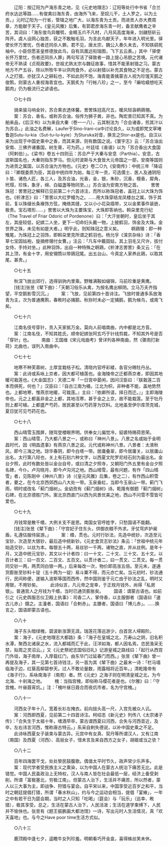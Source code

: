 <!-- { "loadSidebar": true } -->
　　辽阳：按辽阳为产海东青之地，见《元史地理志》：辽阳等处行中书省「合兰府水达达等路……有俊禽曰海东青，由海外飞来，至奴儿干，土人罗之，以为土贡。」元时辽阳为一行省，管辖之地广大，以海东青为土贡。而进贡人亦大费周章，方能献于天子。《皇元风雅》后集，有郭君彦海东青一时，备言献鹰者之辛苦，其词曰：「海东俊鸟异雕鹗，金睛玉爪不凡材，八月风高度海来，剑翮怒斫云阵开。虞人设网心独苦，获之不敢触毛羽，为言此鸟献天子，年年进入明光里。驿使长怀万里忧，伤者还同杀人罪。君不见，唐太宗，魏公入奏久未去，不知铁鹞死袖中。小臣但愿圣皇修德放此鸟，自有凤凰远衔瑞图，飞下五云表。」其中「驿使长怀万里忧，伤者还同杀人罪」两句写活了驿致者一路上提心吊胆之苦境。元代诸帝无不熟读《贞观政要》，世祖尤熟太宗与魏征故事，惜其不能革射猎之习。蒙古地方不产五谷，除以所牧牛羊以供肉食外，必以射猎以补充其食物之不足也。蒙古人之打猎，亦犹汉人之耕耘也，不如此则不饱，海青能善擒蒙古人视为珍馐天鹅之俊鹘，则蒙古人重视海青宜也。天鹅炙为「行帐八珍」之一，至今「癞哈蟆想吃天鹅肉」仍为极流行之谚语也。 

　　○七十四 

　　骑来骏马响金铃，苏合熏衣透体馨。罟罟珠冠高尺五，暖风轻袅鹖鶏翎。 
　　案：苏合，香名，或称苏合油，俗传为狮子粪，非也。陶宏景已知其不真。为舶来品，《后汉书》以为来自大秦（卷一一八），云其制法为「合会诸香，煎其汁以为苏合。」此油之名费解，Laufer于Sino-Irani-ca中讨论良久，以为或即梵文窣堵鲁迦Sutu-lu-kia（Sut-tu-lu-kyie）为Sturuka对音，换言之Stor-ax是也。自汉以来为出现于中国史乘中之香，而其来源，则有数国之说。《寰宇志》云：「苏合油出安南、三佛齐诸番国，树生膏，可为药。」叶廷珪《香谱》以为「苏合香出大食国（阿剌伯）」。《梁书》卷五十四则云：苏合产于大秦与安息（Parthia）。安息，古波斯国名也，大秦则指东罗马。但元时波斯与大食皆大元帝国之一部，安南等国则为进贡之属国，以苏合油为方物也。《元史》卷二○九《安南传》：中统三年「降诏曰：『卿既委质为臣，其自中统四年为始，每三年一贡，可选儒士、医人及通阴阳卜筮、诸色人匠，各三人，及苏合油，光香，金，银，朱砂，沉香，檀香，犀角，玳瑁，珍珠，象牙，绵、白磁盏等物同至。』」苏合油为安南方物之首。 
　　罟罟珠冠：罟罟冠之解释已见前第二十六首诗注，而所以称珠冠者，盖冠上以大珠为饰也。《析津志》曰：「罟罟以大红罗幔为之。……用大珠穿结龙凤楼台之属，饰于其前，复以珠缀长条褖饰方弦，掩络其缝，又以小小花朶插带，又以金累事件装嵌，极贵。宝石塔形……」罟罟以大珠为主要珠宝，大珠即答纳也。斡朶里克行纪（The Travel of Friar Odoric of Pordenone）曰：「大汗坐朝时，皇后坐于其左，其座较低，妃嫔二人坐，更下一切命妇头戴一物，上披鹤羽，饰金及大珠。金世界之珠，未见有如是大者。」明乎此，则知珠冠之意义矣。 
　　鹖鶏翎：即一种雉尾，为珠冠上之羽饰，即斡朶里克所谓之鹤羽也。杨允孚《滦京杂咏》诗：「香草七宝固姑袍，旋摘修翎付女曹。」注云：「凡车中戴固姑，其上羽毛又尺许，拔付女侍，手持对坐。」此种羽饰，出自一种特殊之鹖鶏，《析津志罟罟》条又云：「在其上顶，有金十字，用安翎筒以带鶏冠尾。出五台山，今真定人家养此鶏，以取其尾，甚贵。」 

　　○七十五 

　　秋深飞放出郊行，选得驯驹内里乘。野雉满鞍如缀锦，马前珍重是黄鹰。 
　　[钱注]张昱《辇下曲》：「天朝习俗乐从禽，为按名鹰出柳阴。立马万夫齐指望，平空鹅影雪沉沉。」 
　　案：飞放，见前第四十首诗注。飞放时普通多系放海青为主，次为普通鹰鹘，春畋时必捕鹅，秋狝时未必一定捕鹅，鹅为候鸟，或南飞矣。 

　　○七十六 

　　江南名伎号穿针，贡入天家抵万金。莫向人前唱南曲，内中都是北方音。 
　　案：江南名伎，不知其姓氏，顺帝妃嫔张阿玄巧于针线剪裁，不知其外号是否「穿针」也。 
　　南曲：王国维《宋元戏曲考》曾详列各种南曲，然《骤雨打新荷》北曲也，误列入南曲中。 

　　○七十七 

　　地寒不种芙蓉树，土厚宜栽栝子松。清晓内官呼彩緌，各官分赐牡丹丛。 
　　案：此诗或系咏上京者，因大都可植莲也。金海陵帝之迁都燕京者，即因其地暖可栽莲也。《大金国志》：天德二年「一日宫中晏闲，因问汉臣曰：『朕栽莲二百本而俱死，何也？』汉臣曰：『自古江南为橘，江北为枳，非种者不能，盖地势然也。上都地寒，惟燕京地暖，可栽莲。』主曰：『依卿所请，择日而迁。』」主即海陵帝也。元之上都虽非金之上都，其地冱寒，甚于金之上京，故不能栽莲。至于牡丹则上都可植。上都盛产芍药，居民甚至以芍药芽为饮料。北地虽至伊尔库茨克城，夏日犹可见芍药花也。 

　　○七十八 

　　西山晴雪玉围屏，随驾登楼眼界明。供奉女儿偏觉冷，貂裘特赐荷恩荣。 
　　案：西山晴雪，乃大都八景之一，或称曰「神州八景」。八景之名或始于金明昌时代，因《明昌遗事》有燕京八景之说。元代或称神州八景。八景者：太液秋风，即今三海之地。琼华春阴，即今白塔一带。居庸叠翠，即今居庸关，以居庸山出名，太行第八陉也，关上有石刻六种文字，以西夏文陀罗尼经石刻为最出名。金台夕照，此时有数处皆以金台自号，或曰清之夕照寺，又朝阳门外五里有金台夕照名碑，今仆。卢沟晓月，即今卢沟河之地。西山晴雪，最有问题，有作「四山晴雪」者，见陈刚中《神州八景》诗（《皇元风雅》后集，卷之二），有作西山积雪者，要之，在今北京西郊西山八大处一带。玉泉垂虹，当即今玉泉山一带。蓟门飞雨，明时或改名「蓟门烟树」。金幼孜有《蓟门烟树》诗。乾隆有御题「蓟门烟树」石碑，在北京德胜门外。案北京西直门以西为风景优美之地，西山不问雪不雪皆可爱也。 

　　○七十九 

　　月钱常是散千缗，大例关支不是恩。南国女官呼姓字，只愁国语不能翻。 
　　[钱注]张昱《辇下曲》：「守宫妃子住东头，供御衣粮不外求。牙仗穹庐护阑盾，礼遵估服侍宸游。」 
　　案：缗，贯也。元时行钞法，先造中统钞，次造至元宝钞，次造至大银钞，最后造中统新钞。《元史食货志钞法》条云：「世祖中统元年始造交钞，以丝为本。每银五十两，易丝钞一千两，诸物之直，并从丝例。是年十月，又造中统元宝钞，其文以十计者四：曰一十文，二十文、三十文、五十文。以百计者三：曰一百文、二百文、五百文。以贯计者二，曰一贯文、二贯文。每一贯同交钞一两，两贯同白银一两。」后来每改一次，物价即高涨五倍。至元末，遂通货膨胀至钞料十锭（五十两为一锭）易斗粟不得，而元亦亡矣。当元初时，钞法通行，民间称便，遂输入波斯等国而西传，然中国则鉴于元亡由于钞法之乱，明时又用银，不用钞矣。 
　　此诗似言，凡元帝之宠幸，于正规月钱外，尚得「私房银」。普通宫人之月钱为千缗，当时已通货膨胀矣。 
　　国语：谓蒙古语也。如前引之《元史舆服志仪卫殿上执事》：司香二人，掌侍香，以主服御者（国语曰「速古儿赤」）摄之。主湩者，国语曰「合剌赤」。主膳者，国语曰「博儿赤」。……换言之，国语即蒙古语也。 

　　○八十 

　　海子东头暗绿槐，碧波新涨灏无涯。瑞莲花落巡游少，白首宫人埽殿阶。 
　　案：海子，《元史地理志大都路》条：「海子在皇城之北，万寿山之阴，旧名积水潭，聚西北诸泉之水，流入都城而汇于此，汪洋如海，都人因名焉，恣民渔采无禁，拟周之灵沼云。」又《元史祭祀志国俗旧礼》记游皇城之路线曰：「起行从西宫门外垣，海子南岸，入厚载红门，由东华门过延春门而西。」张昱《辇下曲》曾一再提及海子，其一见第七首诗钱注，另一首为其《辇下曲》之最末一诗：「栏马墙临海子边，红葵高柳碧参天。过人不敢论量数，雨露相将近百年。」清乾隆帝有《海子行》，系咏南海子（南苑）者。然《元史》之海子则在明清皇城之北，为今北海、十剎海之地。 
　　槐：当指宫槐，即俗称马缨花者是也。《尔雅》曰：「守宫槐，叶昼聂宵炕。」注：「槐叶昼日聂合而夜炕市者，名为守宫槐。」 

　　○八十一 

　　河西女子年十八，宽着长衫左掩衣。前向拢头高一尺，入宫先被众人讥。 
　　案：河西即西夏，见前第二十四首诗注。柯绍忞《新元史》列传八《太宗诸子传》：「合失生于太祖十年，嗜酒早卒，蒙古谓西夏曰河西，合失与河西音近，及卒，左右讳言河西，惟称唐古特云。」系采自剌失德说，以补中国史乘之不足。 
　　此诗咏西夏女子装束与蒙古异。元宫中有女真、契丹等所谓汉人，又有江南（南国）及西夏（河西）、高丽女子，惜未言及来自西方之女子，胡姬或当之欤？ 

　　○八十二 

　　百年四海罢干戈，处处黎民鼓腹歌。偶值太平时节久，政声常少乐声多。 
　　案：现代学者受民族主义之熏染，以为中国人在蒙古人统治下痛苦无比。此是错觉。中国人民虽政治上无特权，汉人与南人皆在社会最低一层，经济上备受剥削，所谓「富极塞北，穷极江南」，但蒙古人治下，生活并不痛苦，所以然者，蒙人以三大事为主，即战争、狩猎与宴会。自平宋以来，中国享受近百岁之和平，当时之朝廷提倡打猎，所谓「春水秋山」，约与今之运动会相当，提倡「宴飨」，一年之中有若干日为筵会期，当时之人只知「吃喝」（筵会）与「玩乐」（巡幸、畋猎），极其享受。总之，生活在蒙古人治下，人民活泼；生活在道学束缚下，人民并不愉快也。张昱有《题王振鹏画大都池馆》一诗，写出元时人生活情况，真「欢天喜地」也。与今之Have poor time生活方式似。 

　　○八十三 

　　鹿顶殿中逢七夕，遥瞻牛女列珍羞。明朝看巧开金盒，喜得蛛丝笑未休。 
